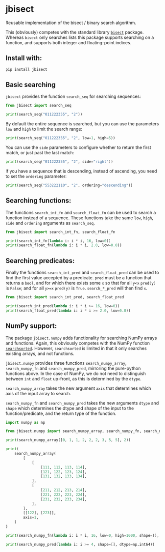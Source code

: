 # jbisect

Reusable implementation of the bisect / binary search algorithm.

This (obviously) competes with the standard library
[`bisect`](https://docs.python.org/3.12/library/bisect.html#module-bisect) package. Whereas `bisect`
only searches lists this package supports searching on a function, and supports both integer and
floating-point indices.

## Install with:

```bash
pip install jbisect
```

## Basic searching

`jbisect` provides the function `search_seq` for searching sequences:

```python
from jbisect import search_seq

print(search_seq("011222355", "2"))
```

By default the entire sequence is searched, but you can use the parameters `low` and `high` to limit
the search range:

```python
print(search_seq("011222355", "2", low=1, high=5))
```

You can use the `side` parameters to configure whether to return the first match, or just past the
last match:

```python
print(search_seq("011222355", "2", side="right"))
```

If you have a sequence that is descending, instead of ascending, you need to set the `ordering`
parameter:

```python
print(search_seq("553222110", "2", ordering="descending"))
```

## Searching functions:

The functions `search_int_fn` and `search_float_fn` can be used to search a function instead of a
sequence. These functions take the same `low`, `high`, `side` and `ordering` arguments as
`search_seq`.

```python
from jbisect import search_int_fn, search_float_fn

print(search_int_fn(lambda i: i * i, 16, low=0))
print(search_float_fn(lambda i: i * i, 2.0, low=0.0))
```

## Searching predicates:

Finally the functions `search_int_pred` and `search_float_pred` can be used to find the first value
accepted by a predicate. `pred` must be a function that returns a `bool`, and for which there exists
some `x` so that for all `y<x` `pred(y)` is `False`; and for all `y>=x` `pred(y)` is
`True`. `search_*_pred` will then find `x`.

```python
from jbisect import search_int_pred, search_float_pred

print(search_int_pred(lambda i: i * i >= 16, low=0))
print(search_float_pred(lambda i: i * i >= 2.0, low=0.0))
```

## NumPy support:

The package `jbisect.numpy` adds functionality for searching NumPy arrays and functions.
Again, this obviously competes with the NumPy function
[`searchsorted`](https://numpy.org/doc/stable/reference/generated/numpy.searchsorted.html).
However, `searchsorted` is limited in that it only searches existing arrays, and not functions.

`jbisect.numpy` provides three functions `search_numpy_array`, `search_numpy_fn` and
`search_numpy_pred`, mirroring the pure-python functions above. In the case of NumPy, we do not need
to distinguish between `int` and `float` up-front, as this is determined by the `dtype`.

`search_numpy_array` takes the new argument `axis` that determines which axis of the input array to
search.

`search_numpy_fn` and `search_numpy_pred` takes the new arguments `dtype` and `shape` which
determines the dtype and shape of the input to the function/predicate, and the return type of the
function.

```python
import numpy as np

from jbisect.numpy import search_numpy_array, search_numpy_fn, search_numpy_pred

print(search_numpy_array([0, 1, 1, 2, 2, 2, 3, 5, 5], 2))

print(
    search_numpy_array(
        [
            [
                [111, 112, 113, 114],
                [121, 122, 123, 124],
                [131, 132, 133, 134],
            ],
            [
                [211, 212, 213, 214],
                [221, 222, 223, 224],
                [231, 232, 233, 234],
            ],
        ],
        [[122], [223]],
        axis=1,
    )
)

print(search_numpy_fn(lambda i: i * i, 16, low=0, high=1000, shape=(), dtype=np.int64))

print(search_numpy_pred(lambda i: i >= 4, shape=[], dtype=np.int64))
```